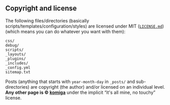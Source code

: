 ## Copyright and license

The following files/directories (basically scripts/templates/configuration/styles) are licensed under MIT ([`LICENSE.md`](/komiga/komiga.github.com/blob/master/LICENSE.md)) (which means you can do whatever you want with them):

```
css/
debug/
scripts/
_layouts/
_plugins/
_includes/
_config.yml
sitemap.txt
```

Posts (anything that starts with `year-month-day` in `_posts/` and sub-directories) are copyright (the author) and/or licensed on an individual level. **Any other page is © [komiga](http://komiga.com)** under the implicit “it's all mine, no touchy” license.
